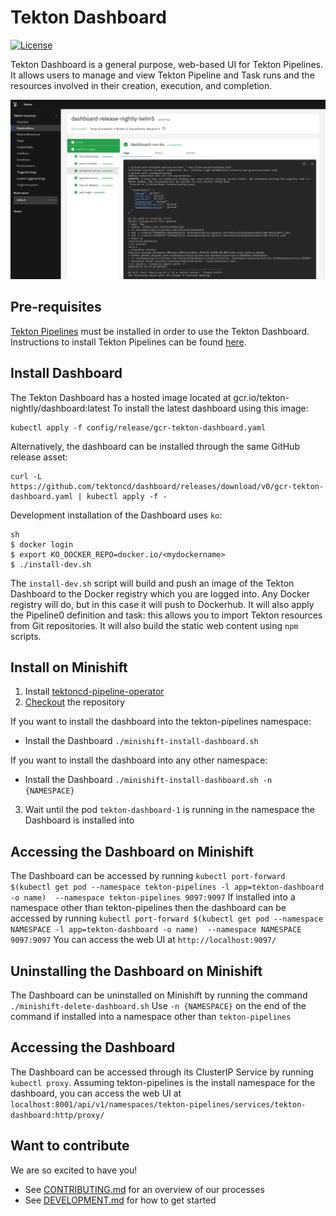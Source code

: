 # Tekton Dashboard

[![License](https://img.shields.io/badge/License-Apache%202.0-blue.svg)](https://github.com/kubernetes/dashboard/blob/master/LICENSE)

Tekton Dashboard is a general purpose, web-based UI for Tekton Pipelines. It allows users to manage and view Tekton Pipeline and Task runs and the resources involved in their creation, execution, and completion.

![Dashboard UI workloads page](docs/dashboard-ui.png)

## Pre-requisites
[Tekton Pipelines](https://github.com/tektoncd/pipeline) must be installed in order to use the Tekton Dashboard. Instructions to install Tekton Pipelines can be found [here](https://github.com/tektoncd/pipeline/blob/master/docs/install.md).

## Install Dashboard
The Tekton Dashboard has a hosted image located at gcr.io/tekton-nightly/dashboard:latest
To install the latest dashboard using this image:
```
kubectl apply -f config/release/gcr-tekton-dashboard.yaml
```

Alternatively, the dashboard can be installed through the same GitHub release asset:
```
curl -L https://github.com/tektoncd/dashboard/releases/download/v0/gcr-tekton-dashboard.yaml | kubectl apply -f -
```

Development installation of the Dashboard uses `ko`:
```
sh
$ docker login
$ export KO_DOCKER_REPO=docker.io/<mydockername>
$ ./install-dev.sh
```

The `install-dev.sh` script will build and push an image of the Tekton Dashboard to the Docker registry which you are logged into. Any Docker registry will do, but in this case it will push to Dockerhub. It will also apply the Pipeline0 definition and task: this allows you to import Tekton resources from Git repositories. It will also build the static web content using `npm` scripts.

## Install on Minishift

1. Install [tektoncd-pipeline-operator](https://github.com/openshift/tektoncd-pipeline-operator#deploy-openshift-pipelines-operator-on-minikube-for-testing)
2. [Checkout](https://github.com/tektoncd/dashboard/blob/master/DEVELOPMENT.md#checkout-your-fork) the repository

If you want to install the dashboard into the tekton-pipelines namespace:
- Install the Dashboard `./minishift-install-dashboard.sh`

If you want to install the dashboard into any other namespace:
- Install the Dashboard `./minishift-install-dashboard.sh -n {NAMESPACE}`

3. Wait until the pod `tekton-dashboard-1` is running in the namespace the Dashboard is installed into

## Accessing the Dashboard on Minishift
The Dashboard can be accessed by running `kubectl port-forward $(kubectl get pod --namespace tekton-pipelines -l app=tekton-dashboard -o name)  --namespace tekton-pipelines 9097:9097` 
If installed into a namespace other than tekton-pipelines then the dashboard can be accessed by running `kubectl port-forward $(kubectl get pod --namespace NAMESPACE -l app=tekton-dashboard -o name)  --namespace NAMESPACE 9097:9097`
You can access the web UI at `http://localhost:9097/`

## Uninstalling the Dashboard on Minishift
The Dashboard can be uninstalled on Minishift by running the command `./minishift-delete-dashboard.sh` Use `-n {NAMESPACE}` on the end of the command if installed into a namespace other than `tekton-pipelines`

## Accessing the Dashboard
The Dashboard can be accessed through its ClusterIP Service by running `kubectl proxy`. Assuming tekton-pipelines is the install namespace for the dashboard, you can access the web UI at `localhost:8001/api/v1/namespaces/tekton-pipelines/services/tekton-dashboard:http/proxy/`

## Want to contribute

We are so excited to have you!

- See [CONTRIBUTING.md](https://github.com/tektoncd/pipeline/blob/master/CONTRIBUTING.md) for an overview of our processes
- See [DEVELOPMENT.md](https://github.com/tektoncd/dashboard/blob/master/DEVELOPMENT.md) for how to get started
